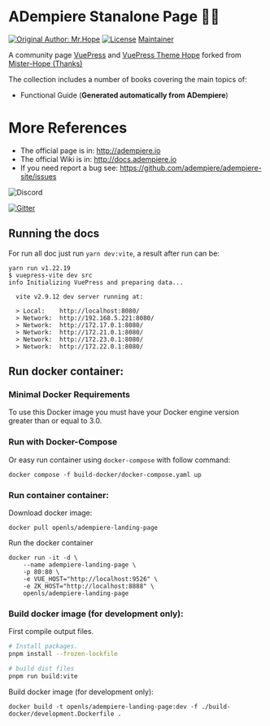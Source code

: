 # ADempiere Stanalone Page :technologist:
<i class="fa fa-docker"></i>
[![Original Author: Mr.Hope](https://img.shields.io/badge/Author-Mr.Hope-blue.svg?style=for-the-badge)](https://mrhope.site)
[![License](https://img.shields.io/github/license/mister-hope/mister-hope.github.io?style=for-the-badge)](https://github.com/Mister-Hope/Mister-Hope.github.io/blob/master/LICENSE)
[Maintainer](https://github.com/yamelsenih)

A community page [VuePress](https://v2.vuepress.vuejs.org/) and [VuePress Theme Hope](https://vuepress-theme-hope.github.io/v2/) forked from [Mister-Hope (Thanks)](https://github.com/Mister-Hope/Mister-Hope.github.io)

The collection includes a number of books covering the main topics of:

- Functional Guide (**Generated automatically from ADempiere**)

# More References

- The official page is in: http://adempiere.io
- The official Wiki is in: http://docs.adempiere.io
- If you need report a bug see: https://github.com/adempiere/adempiere-site/issues

![Discord](https://img.shields.io/discord/876231677209374750)

[![Gitter](https://badges.gitter.im/Join%20Chat.svg)](https://gitter.im/adempiere/adempiere?utm_source=badge&utm_medium=badge&utm_campaign=pr-badge&utm_content=badge)

## Running the docs
For run all doc just run `yarn dev:vite`, a result after run can be:

```Shell
yarn run v1.22.19
$ vuepress-vite dev src
info Initializing VuePress and preparing data...

  vite v2.9.12 dev server running at:

  > Local:    http://localhost:8080/
  > Network:  http://192.168.5.221:8080/
  > Network:  http://172.17.0.1:8080/
  > Network:  http://172.21.0.1:8080/
  > Network:  http://172.23.0.1:8080/
  > Network:  http://172.22.0.1:8080/
```

## Run docker container:

### Minimal Docker Requirements
To use this Docker image you must have your Docker engine version greater than or equal to 3.0.


### Run with Docker-Compose
Or easy run container using `docker-compose` with follow command:
```shell
docker compose -f build-docker/docker-compose.yaml up
```

### Run container container:

Download docker image:

```shell
docker pull openls/adempiere-landing-page
```

Run the docker container
```shell
docker run -it -d \
	--name adempiere-landing-page \
	-p 80:80 \
	-e VUE_HOST="http://localhost:9526" \
	-e ZK_HOST="http://localhost:8888" \
	openls/adempiere-landing-page
```

### Build docker image (for development only):
First compile output files.
``` bash
# Install packages.
pnpm install --frozen-lockfile

# build dist files
pnpm run build:vite
```

Build docker image (for development only):
```shell
docker build -t openls/adempiere-landing-page:dev -f ./build-docker/development.Dockerfile .
```
